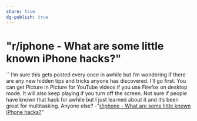 ```yaml
---
share: true
dg-publish: true
---
```

# "r/iphone - What are some little known iPhone hacks?" 
``
I’m sure this gets posted every once in awhile but I’m wondering if there are any new hidden tips and tricks anyone has discovered. I’ll go first. You can get Picture in Picture for YouTube videos if you use Firefox on desktop mode. It will also keep playing if you turn off the screen. Not sure if people have known that hack for awhile but I just learned about it and it’s been great for multitasking. Anyone else?
-"[r/iphone - What are some little known iPhone hacks?](https://reddit.com/r/iphone/comments/tvdka9/what_are_some_little_known_iphone_hacks/)"